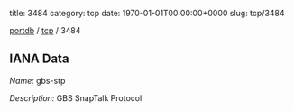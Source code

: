 title: 3484
category: tcp
date: 1970-01-01T00:00:00+0000
slug: tcp/3484

[portdb](/) / [tcp](/category/tcp.html) / 3484


## IANA Data

_Name:_ gbs-stp

_Description:_ GBS SnapTalk Protocol


